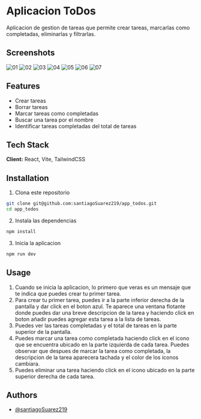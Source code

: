 
# Aplicacion ToDos

Aplicacion de gestion de tareas que permite crear tareas, marcarlas como completadas, eliminarlas y filtrarlas.

## Screenshots

![01](https://github.com/santiagoSuarez219/app_todos/assets/113563666/2251997d-6519-42b4-a153-3978b6d0e545)
![02](https://github.com/santiagoSuarez219/app_todos/assets/113563666/df8489e2-234b-4b06-93db-6bc2eb4ac736)
![03](https://github.com/santiagoSuarez219/app_todos/assets/113563666/3cd4baaf-90cd-4fe4-a431-1e5aff545fc0)
![04](https://github.com/santiagoSuarez219/app_todos/assets/113563666/dc47e48e-8501-4da0-bee4-d47e0b6c65e1)
![05](https://github.com/santiagoSuarez219/app_todos/assets/113563666/69d979bc-7670-4ddb-90b0-16bf8192aff6)
![06](https://github.com/santiagoSuarez219/app_todos/assets/113563666/ed82fd47-9d1e-4499-911b-454af0d45174)
![07](https://github.com/santiagoSuarez219/app_todos/assets/113563666/b30dfddc-9c8f-463f-8f22-be3532a0d323)

## Features

- Crear tareas
- Borrar tareas
- Marcar tareas como completadas
- Buscar una tarea por el nombre
- Identificar tareas completadas del total de tareas


## Tech Stack

**Client:** React, Vite, TailwindCSS

## Installation

1. Clona este repositorio
```bash
git clone git@github.com:santiagoSuarez219/app_todos.git
cd app_todos
```
2. Instala las dependencias
```bash
npm install
```
3. Inicia la aplicacion
```bash
npm run dev
```
    
## Usage

1. Cuando se inicia la aplicacion, lo primero que veras es un mensaje que te indica que puedes crear tu primer tarea.
2. Para crear tu primer tarea, puedes ir a la parte inferior derecha de la pantalla y dar click en el boton azul. Te aparece una ventana flotante donde puedes dar una breve descripcion de la tarea y haciendo click en boton añadir puedes agregar esta tarea a la lista de tareas. 
3. Puedes ver las tareas completadas y el total de tareas en la parte superior de la pantalla.
4. Puedes marcar una tarea como completada haciendo click en el icono que se encuentra ubicado en la parte izquierda de cada tarea. Puedes observar que despues de marcar la tarea como completada, la descripcion de la tarea aparecera tachada y el color de los iconos cambiara.
5. Puedes eliminar una tarea haciendo click en el icono ubicado en la parte superior derecha de cada tarea. 

## Authors

- [@santiagoSuarez219](https://github.com/santiagoSuarez219)
